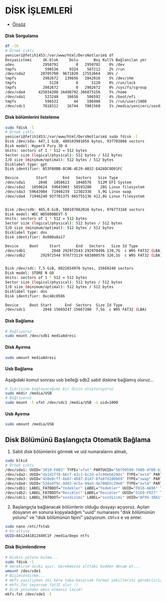 # DİSK İŞLEMLERİ

- [Önsöz](https://github.com/cicekhasan/DersNotlarim)



#### Disk Sorgulama 

```bash
df -lh
# Örnek çıktı
yeniceri@fetih1453:/var/www/html/DersNotlarim$ df
Dosyasistemi     1K-blok     Dolu       Boş Kull% Bağlanılan yer
udev             2950792        0   2950792    0% /dev
tmpfs             596536     9324    587212    2% /run
/dev/sda2       28705700  9671820  17552664   36% /
tmpfs            2982672   139856   2842816    5% /dev/shm
tmpfs               5120        0      5120    0% /run/lock
tmpfs            2982672        0   2982672    0% /sys/fs/cgroup
/dev/sda4      425034208 16498792 386875156    5% /home
/dev/sda1         523248    16656    506592    4% /boot/efi
tmpfs             596532       44    596488    1% /run/user/1000
/dev/sdc1        7818312    16744   7801568    1% /media/yeniceri/sozdizimi
```

#### Disk bölümlerini listeleme

```bash
sudo fdisk -l
# Örnek çıktı
yeniceri@fetih1453:/var/www/html/DersNotlarim$ sudo fdisk -l
Disk /dev/sda: 447,1 GiB, 480103981056 bytes, 937703088 sectors
Disk model: HyperX Fury 3D 4
Units: sectors of 1 * 512 = 512 bytes
Sector size (logical/physical): 512 bytes / 512 bytes
I/O size (minimum/optimal): 512 bytes / 512 bytes
Disklabel type: gpt
Disk identifier: B53FB8BB-8C0B-4E29-AB32-EA26DC9D91FC

Device        Start       End   Sectors   Size Type
/dev/sda1      2048   1050623   1048576   512M EFI System
/dev/sda2   1050624  59643903  58593280    28G Linux filesystem
/dev/sda3  59643904  71946239  12302336   5,9G Linux swap
/dev/sda4  71946240 937701375 865755136 412,8G Linux filesystem


Disk /dev/sdb: 465,8 GiB, 500107862016 bytes, 976773168 sectors
Disk model: WDC WD5000BEVT-5
Units: sectors of 1 * 512 = 512 bytes
Sector size (logical/physical): 512 bytes / 512 bytes
I/O size (minimum/optimal): 512 bytes / 512 bytes
Disklabel type: dos
Disk identifier: 0x080a8a17

Device     Boot     Start       End   Sectors   Size Id Type
/dev/sdb1            2048 292972543 292970496 139,7G  c W95 FAT32 (LBA)
/dev/sdb2       292972544 976773119 683800576 326,1G  c W95 FAT32 (LBA)


Disk /dev/sdc: 7,5 GiB, 8022654976 bytes, 15669248 sectors
Disk model: STORE N GO      
Units: sectors of 1 * 512 = 512 bytes
Sector size (logical/physical): 512 bytes / 512 bytes
I/O size (minimum/optimal): 512 bytes / 512 bytes
Disklabel type: dos
Disk identifier: 0xc48c0586

Device     Boot Start      End  Sectors  Size Id Type
/dev/sdc1        2048 15669247 15667200  7,5G  c W95 FAT32 (LBA)
```

#### Disk Bağlama

```bash
# Bağlıyoruz
sudo mount /dev/sdb1 mediaAdresi
```

#### Disk Ayırma

```bash
sudo umount mediaAdresi
```

#### Usb Bağlama

Aşağıdaki komut sonrası usb belleği sdb2 sabit diskine bağlamış oluruz...

```bash
# İçerisine bağlayacağımz bir dizin oluşturuyoruz
sudo mkdir /media/USB
# Bağlıyoruz
sudo mount -t vfat /dev/sdc1 /media/USB -o uid=1000
```

#### Usb Ayırma

```bash
sudo umount /media/USB
```

## Disk Bölümünü Başlangıçta Otomatik Bağlama

1. Sabit disk bölümlerini  görmek ve uid numaralarını almak,

```bash
sudo blkid
# Örnek çıktı
/dev/sda1: UUID="3010-F0B3" TYPE="vfat" PARTUUID="56f99599-f480-4f80-b310-7e81ecaf5ba4"
/dev/sda2: UUID="da1d2ff8-66cf-43c1-bc2d-e7c98e6629dc" TYPE="ext4" PARTUUID="4b3d0ad6-7442-4680-af2f-0baa5a4cc90b"
/dev/sda3: UUID="450e8cff-8e07-4b87-8147-8fe87d108b69" TYPE="swap" PARTUUID="4749f39f-f78a-44ef-9a89-dccd2a1d3709"
/dev/sda4: UUID="528adf9c-9d83-4c5a-89ad-de700b5c29e0" TYPE="ext4" PARTUUID="2f13b73e-0110-4fab-8d7c-e8caaca37c29"
/dev/sdb1: LABEL_FATBOOT="Yedekler" LABEL="Yedekler" UUID="F816-AA96" TYPE="vfat" PARTUUID="080a8a17-01"
/dev/sdb2: LABEL_FATBOOT="Resimler" LABEL="Resimler" UUID="51E0-F927" TYPE="vfat" PARTUUID="080a8a17-02"
/dev/sdc1: LABEL_FATBOOT="sozdizimi" LABEL="sozdizimi" UUID="AF94-3DA1" TYPE="vfat" PARTUUID="c48c0586-01"
```

2. Başlangıçta bağlanacak bölümlerin olduğu dosyayı açıyoruz. Açılan dosyanın en sonuna kopyaladığım "uuid" numarasını "disk bölümünün yolunu" ve "disk bölümünün tipini"  yazıyorum. ctrl+x e ve enter.

```bash
sudo nano /etc/fstab
# En altına
UUID=8A12441812440C1F /media/Depo ntfs 
```

#### Disk Biçimlendirme

```bash
# Diskin yolunu bulma...
sudo fdisk -l
# Gerekirse diski ayır. Gerekmezse alttaki koddan devam et...
umount /dev/sde1
# Biçimlendirme...
# mkfs yazılıyken iki kere taba basarsak format şekillerini görebiliriz...
# mkfs.fat seçersek fat32 olur :)
# Disk yolundan emin olmanız lazım!
mkfs.fat /dev/sde1 -I
```

